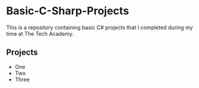 # Basic-C-Sharp-Projects

This is a repository containing basic C# projects that I completed during my time at The Tech Academy.

## Projects
- One
- Two
- Three
